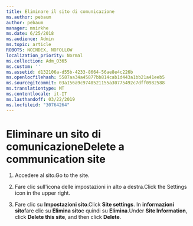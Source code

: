 ```yaml
---
title: Eliminare il sito di comunicazione
ms.author: pebaum
author: pebaum
manager: mnirkhe
ms.date: 6/25/2018
ms.audience: Admin
ms.topic: article
ROBOTS: NOINDEX, NOFOLLOW
localization_priority: Normal
ms.collection: Adm_O365
ms.custom: ''
ms.assetid: d132106a-d55b-4233-8664-56ae8e4c226b
ms.openlocfilehash: 5587aa34a45877bb814cab1d443a1bb21a41eeb5
ms.sourcegitcommit: 03a156a9c9740521155a30775492c7dff0982588
ms.translationtype: MT
ms.contentlocale: it-IT
ms.lasthandoff: 03/22/2019
ms.locfileid: "30764264"
---
```

# <a name="delete-a-communication-site"></a><span data-ttu-id="bc32c-102">Eliminare un sito di comunicazione</span><span class="sxs-lookup"><span data-stu-id="bc32c-102">Delete a communication site</span></span>

1. <span data-ttu-id="bc32c-103">Accedere al sito.</span><span class="sxs-lookup"><span data-stu-id="bc32c-103">Go to the site.</span></span>
    
2. <span data-ttu-id="bc32c-104">Fare clic sull'icona delle impostazioni in alto a destra.</span><span class="sxs-lookup"><span data-stu-id="bc32c-104">Click the Settings icon in the upper right.</span></span>
    
3. <span data-ttu-id="bc32c-105">Fare clic su **Impostazioni sito**.</span><span class="sxs-lookup"><span data-stu-id="bc32c-105">Click **Site settings**.</span></span> <span data-ttu-id="bc32c-106">In **informazioni sito**fare clic su **Elimina sito**e quindi su **Elimina**.</span><span class="sxs-lookup"><span data-stu-id="bc32c-106">Under **Site Information**, click **Delete this site**, and then click **Delete**.</span></span>
    

